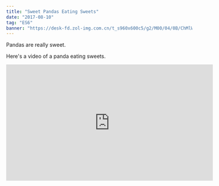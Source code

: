 ```yaml
---
title: "Sweet Pandas Eating Sweets"
date: "2017-08-10"
tag: "ES6"
banner: "https://desk-fd.zol-img.com.cn/t_s960x600c5/g2/M00/04/0B/ChMlWl0-oHmIDZvqAAdz3RsOKEYAAMMNwPQhEkAB3P1417.jpg"
---
```


Pandas are really sweet.

Here's a video of a panda eating sweets.

<iframe width="560" height="315" src="http://pic.netbian.com/uploads/allimg/180826/113958-153525479855be.jpg" frameborder="0" allowfullscreen></iframe>